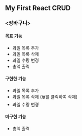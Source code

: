 ## My First React CRUD

### <장바구니>

#### 목표 기능

- 과일 목록 추가
- 과일 목록 삭제
- 과일 수량 변경
- 총액 출력

#### 구현한 기능

- 과일 목록 추가
- 과일 목록 삭제 (🗑️를 클릭하여 삭제)
- 과일 수량 변경

#### 미구현 기능

- 총액 출력
